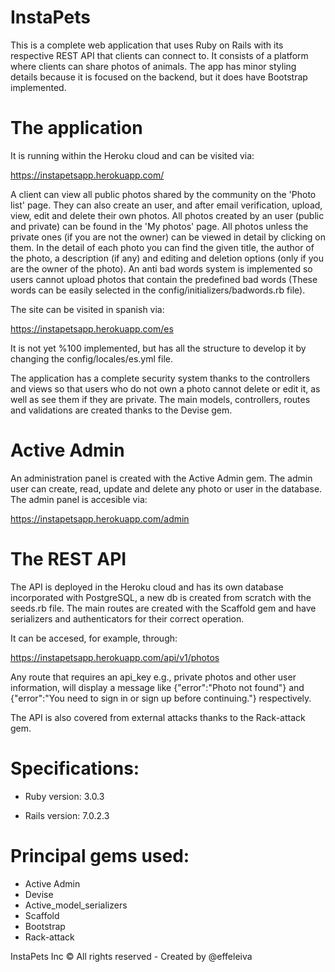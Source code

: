 # InstaPets
This is a complete web application that uses Ruby on Rails with its respective REST API that clients can connect to. It consists of a platform where clients can share photos of animals. The app has minor styling details because it is focused on the backend, but it does have Bootstrap implemented.

# The application
It is running within the Heroku cloud and can be visited via:

https://instapetsapp.herokuapp.com/

A client can view all public photos shared by the community on the 'Photo list' page. They can also create an user, and after email verification, upload, view, edit and delete their own photos. All photos created by an user (public and private) can be found in the 'My photos' page. All photos unless the private ones (if you are not the owner) can be viewed in detail by clicking on them. In the detail of each photo you can find the given title, the author of the photo, a description (if any) and editing and deletion options (only if you are the owner of the photo).
An anti bad words system is implemented so users cannot upload photos that contain the predefined bad words (These words can be easily selected in the config/initializers/badwords.rb file).

The site can be visited in spanish via:

https://instapetsapp.herokuapp.com/es

It is not yet %100 implemented, but has all the structure to develop it by changing the config/locales/es.yml file.

The application has a complete security system thanks to the controllers and views so that users who do not own a photo cannot delete or edit it, as well as see them if they are private. The main models, controllers, routes and validations are created thanks to the Devise gem.

# Active Admin
An administration panel is created with the Active Admin gem. The admin user can create, read, update and delete any photo or user in the database. The admin panel is accesible via:

https://instapetsapp.herokuapp.com/admin

# The REST API
The API is deployed in the Heroku cloud and has its own database incorporated with PostgreSQL, a new db is created from scratch with the seeds.rb file. The main routes are created with the Scaffold gem and have serializers and authenticators for their correct operation.

It can be accesed, for example, through:

https://instapetsapp.herokuapp.com/api/v1/photos

Any route that requires an api_key e.g., private photos and other user information, will display a message like {"error":"Photo not found"} and {"error":"You need to sign in or sign up before continuing."} respectively.

The API is also covered from external attacks thanks to the Rack-attack gem.

# Specifications:

* Ruby version: 3.0.3

* Rails version: 7.0.2.3

# Principal gems used:

* Active Admin
* Devise
* Active_model_serializers
* Scaffold
* Bootstrap
* Rack-attack

InstaPets Inc © All rights reserved - Created by @effeleiva 
